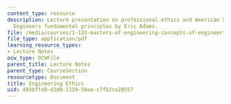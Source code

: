 ```yaml
---
content_type: resource
description: Lecture presentation on professional ethics and American Society of Civil
  Engineers fundamental principles by Eric Adams.
file: /media/courses/1-133-masters-of-engineering-concepts-of-engineering-practice-fall-2007/403bffd0d2d0112850aac7fb2ca28557_lec_18.pdf
file_type: application/pdf
learning_resource_types:
- Lecture Notes
ocw_type: OCWFile
parent_title: Lecture Notes
parent_type: CourseSection
resourcetype: Document
title: Engineering Ethics
uid: 403bffd0-d2d0-1128-50aa-c7fb2ca28557
---
```

